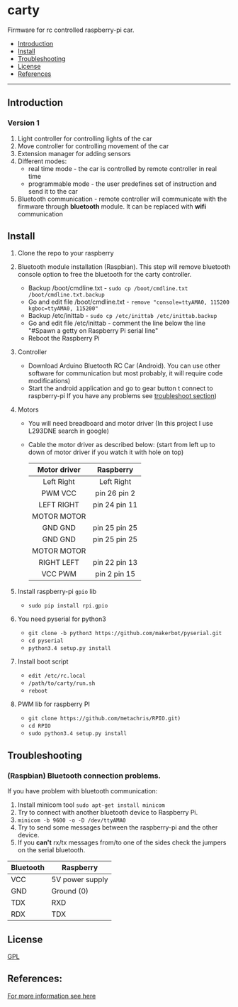 # carty
Firmware for rc controlled raspberry-pi car.

* [Introduction](#intro)
* [Install](#install)
* [Troubleshooting](#troubleshooting)
* [License](#license)
* [References](#references)

---

<a name="intro">

## Introduction

### Version 1
1. Light controller for controlling lights of the car
2. Move controller for controlling movement of the car
3. Extension manager for adding sensors
4. Different modes:
    * real time mode - the car is controlled by remote controller in real time
    * programmable mode - the user predefines set of instruction and send it to the car
5. Bluetooth communication - remote controller will communicate with the
    firmware through __bluetooth__ module. It can be replaced with __wifi__ communication

<a name="install">

## Install
1. Clone the repo to your raspberry

2. Bluetooth module installation (Raspbian). This step will remove bluetooth console option
    to free the bluetooth for the carty controller.
    * Backup /boot/cmdline.txt - `sudo cp /boot/cmdline.txt /boot/cmdline.txt.backup`
    * Go and edit file /boot/cmdline.txt - `remove "console=ttyAMA0, 115200 kgboc=ttyAMA0, 115200"`
    * Backup /etc/inittab - `sudo cp /etc/inittab /etc/inittab.backup`
    * Go and edit file /etc/inittab -
        comment the line below the line "#Spawn a getty on Raspberry Pi serial line"
    * Reboot the Raspberry Pi

3. Controller
    * Download Arduino Bluetooth RC Car (Android). You can use other software for communication but most probably,
        it will require code modifications)
    * Start the android application and go to gear button t connect to raspberry-pi
        If you have any problems see [troubleshoot section](#troubleshooting))

4. Motors
    * You will need breadboard and motor driver (In this project I use L293DNE search in google)
    * Cable the motor driver as described below: (start from left up to down of motor driver if you
        watch it with hole on top)

        Motor driver    |Raspberry 
        :--------------:|:-----------------:
        Left     Right  |Left      Right
        PWM      VCC    |pin 26    pin 2
        LEFT     RIGHT  |pin 24    pin 11
        MOTOR    MOTOR  |       
        GND      GND    |pin 25    pin 25
        GND      GND    |pin 25    pin 25
        MOTOR    MOTOR  |       
        RIGHT    LEFT   |pin 22    pin 13
        VCC      PWM    |pin 2     pin 15

5. Install raspberry-pi `gpio` lib
    * `sudo pip install rpi.gpio`

6. You need pyserial for python3
    * `git clone -b python3 https://github.com/makerbot/pyserial.git`
    * `cd pyserial`
    * `python3.4 setup.py install`

7. Install boot script
    * `edit /etc/rc.local`
    * `/path/to/carty/run.sh`
    * `reboot`

8. PWM lib for raspberry PI
    * `git clone https://github.com/metachris/RPIO.git)`
    * `cd RPIO`
    * `sudo python3.4 setup.py install`

<a name="troubleshooting">

## Troubleshooting

### (Raspbian) Bluetooth connection problems.
If you have problem with bluetooth communication:
1. Install minicom tool `sudo apt-get install minicom`
2. Try to connect with another bluetooth device to Raspberry Pi.
3. `minicom -b 9600 -o -D /dev/ttyAMA0`
4. Try to send some messages between the raspberry-pi and the other device.
5. If you __can't__ rx/tx messages from/to one of the sides check the jumpers on the serial bluetooth.

Bluetooth | Raspberry 
--------- | -----------------
VCC       | 5V power supply
GND       | Ground (0)
TDX       | RXD
RDX       | TDX

<a name="license">

## License

[GPL](https://github.com/itsankoff/carty/blob/master/LICENSE)

<a name="references">

## References:

[For more information see here](http://blog.miguelgrinberg.com/post/a-cheap-bluetooth-serial-port-for-your-raspberry-pi)
